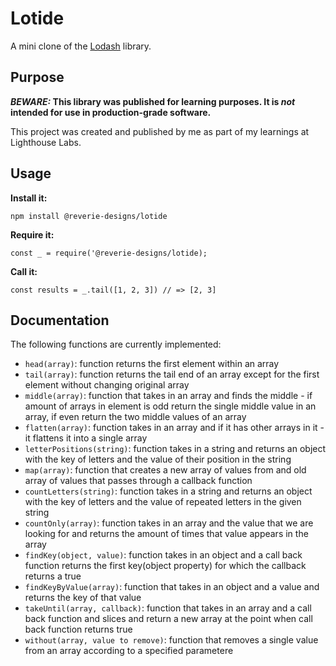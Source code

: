 # Lotide

A mini clone of the [Lodash](https://lodash.com) library.

## Purpose

**_BEWARE:_ This library was published for learning purposes. It is _not_ intended for use in production-grade software.**

This project was created and published by me as part of my learnings at Lighthouse Labs. 

## Usage

**Install it:**

`npm install @reverie-designs/lotide`

**Require it:**

`const _ = require('@reverie-designs/lotide);`

**Call it:**

`const results = _.tail([1, 2, 3]) // => [2, 3]`

## Documentation

The following functions are currently implemented:

* `head(array)`: function returns the first element within an array
* `tail(array)`: function returns the tail end of an array except for the first element without changing original array
* `middle(array)`: function that takes in an array and finds the middle - if amount of arrays in element is odd return the single middle value in an array, if even return the two middle values of an array
* `flatten(array)`: function takes in an array and if it has other arrays in it - it flattens it into a single array
* `letterPositions(string)`: function takes in a string and returns an object with the key of letters and the value of their position in the string
* `map(array)`: function that creates a new array of values from and old array of values that passes through a callback function
* `countLetters(string)`: function takes in a string and returns an object with the key of letters and the value of repeated letters in the given string
* `countOnly(array)`: function takes in an array and the value that we are looking for and returns the amount of times that value appears in the array
* `findKey(object, value)`: function takes in an object and a call back function returns the first key(object property) for which the callback returns a true
* `findKeyByValue(array)`: function that takes in an object and a value and returns the key of that value
* `takeUntil(array, callback)`: function that takes in an array and a call back function and slices and return a new array at the point when call back function returns true
* `without(array, value to remove)`: function that removes a single value from an array according to a specified parametere